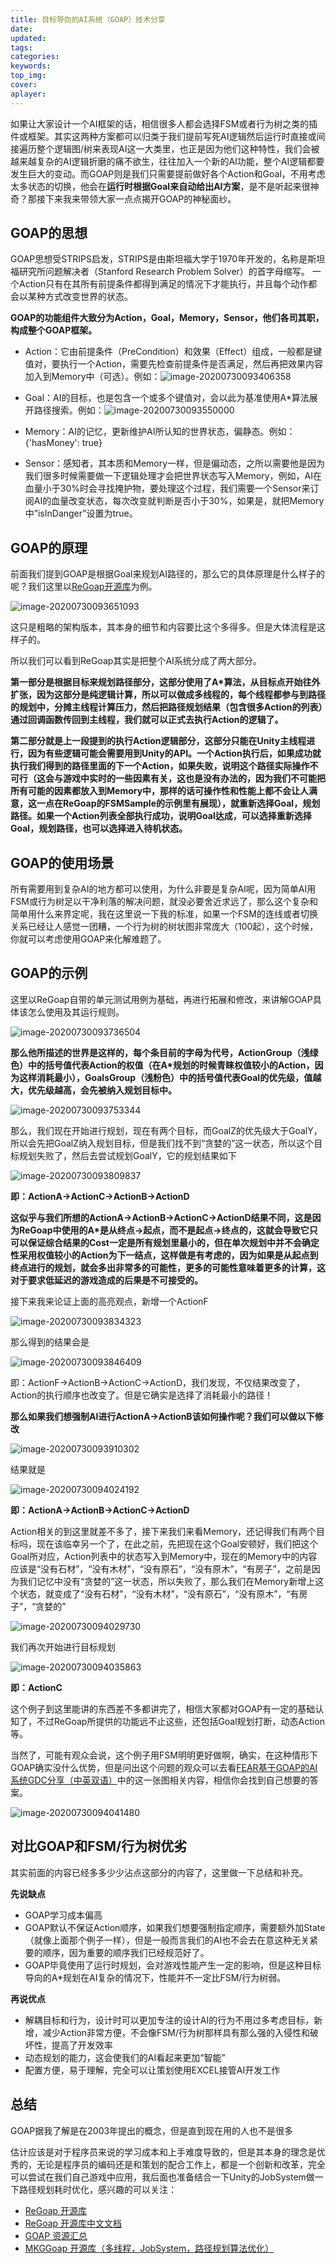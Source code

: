 ```yaml
---
title: 目标导向的AI系统（GOAP）技术分享
date:
updated:
tags:
categories:
keywords:
top_img:
cover:
aplayer:
---
```

<meta name="referrer" content="no-referrer" />

如果让大家设计一个AI框架的话，相信很多人都会选择FSM或者行为树之类的插件或框架。其实这两种方案都可以归类于我们提前写死AI逻辑然后运行时直接或间接遍历整个逻辑图/树来表现AI这一大类里，也正是因为他们这种特性，我们会被越来越复杂的AI逻辑折磨的痛不欲生，往往加入一个新的AI功能，整个AI逻辑都要发生巨大的变动。而GOAP则是我们只需要提前做好各个Action和Goal，不用考虑太多状态的切换，他会在**运行时根据Goal来自动给出AI方案**，是不是听起来很神奇？那接下来我来带领大家一点点揭开GOAP的神秘面纱。


## GOAP的思想

GOAP思想受STRIPS启发，STRIPS是由斯坦福大学于1970年开发的，名称是斯坦福研究所问题解决者（Stanford Research Problem Solver）的首字母缩写。 一个Action只有在其所有前提条件都得到满足的情况下才能执行，并且每个动作都会以某种方式改变世界的状态。

**GOAP的功能组件大致分为Action，Goal，Memory，Sensor，他们各司其职，构成整个GOAP框架。**

- Action：它由前提条件（PreCondition）和效果（Effect）组成，一般都是键值对，要执行一个Action，需要先检查前提条件是否满足，然后再把效果内容加入到Memory中（可选）。例如：![image-20200730093406358](https://myfirstblog.oss-cn-hangzhou.aliyuncs.com/typoraImages/image-20200730093406358.png)

- Goal：AI的目标，也是包含一个或多个键值对，会以此为基准使用A\*算法展开路径搜索。例如：![image-20200730093550000](https://myfirstblog.oss-cn-hangzhou.aliyuncs.com/typoraImages/image-20200730093550000.png)

- Memory：AI的记忆，更新维护AI所认知的世界状态，偏静态。例如：{'hasMoney': true}
- Sensor：感知者，其本质和Memory一样，但是偏动态，之所以需要他是因为我们很多时候需要做一下逻辑处理才会把世界状态写入Memory，例如，AI在血量小于30%时会寻找掩护物，要处理这个过程，我们需要一个Sensor来订阅AI的血量改变状态，每次改变就判断是否小于30%，如果是，就把Memory中”isInDanger”设置为true。

## GOAP的原理

前面我们提到GOAP是根据Goal来规划AI路径的，那么它的具体原理是什么样子的呢？我们这里以[ReGoap开源库](https://github.com/luxkun/ReGoap)为例。

![image-20200730093651093](https://myfirstblog.oss-cn-hangzhou.aliyuncs.com/typoraImages/image-20200730093651093.png)

这只是粗略的架构版本，其本身的细节和内容要比这个多得多。但是大体流程是这样子的。

所以我们可以看到ReGoap其实是把整个AI系统分成了两大部分。

**第一部分是根据目标来规划路径部分，这部分使用了A\*算法，从目标点开始往外扩张，因为这部分是纯逻辑计算，所以可以做成多线程的，每个线程都参与到路径的规划中，分摊主线程计算压力，然后把路径规划结果（包含很多Action的列表）通过回调函数传回到主线程，我们就可以正式去执行Action的逻辑了。**

**第二部分就是上一段提到的执行Action逻辑部分，这部分只能在Unity主线程进行，因为有些逻辑可能会需要用到Unity的API。一个Action执行后，如果成功就执行我们得到的路径里面的下一个Action，如果失败，说明这个路径实际操作不可行（这会与游戏中实时的一些因素有关，这也是没有办法的，因为我们不可能把所有可能的因素都放入到Memory中，那样的话可操作性和性能上都不会让人满意，这一点在ReGoap的FSMSample的示例里有展现），就重新选择Goal，规划路径。如果一个Action列表全部执行成功，说明Goal达成，可以选择重新选择Goal，规划路径，也可以选择进入待机状态。**

## GOAP的使用场景

所有需要用到复杂AI的地方都可以使用，为什么非要是复杂AI呢，因为简单AI用FSM或行为树足以干净利落的解决问题，就没必要舍近求远了，那么这个复杂和简单用什么来界定呢，我在这里说一下我的标准，如果一个FSM的连线或者切换关系已经让人感觉一团糟，一个行为树的树状图非常庞大（100起），这个时候，你就可以考虑使用GOAP来化解难题了。

## GOAP的示例

这里以ReGoap自带的单元测试用例为基础，再进行拓展和修改，来讲解GOAP具体该怎么使用及其运行规则。

![image-20200730093736504](https://myfirstblog.oss-cn-hangzhou.aliyuncs.com/typoraImages/image-20200730093736504.png)

**那么他所描述的世界是这样的，每个条目前的字母为代号，ActionGroup（浅绿色）中的括号值代表Action的权值（在A\*规划的时候青睐权值较小的Action，因为这样消耗最小），GoalsGroup（浅粉色）中的括号值代表Goal的优先级，值越大，优先级越高，会先被纳入规划目标中。**

![image-20200730093753344](https://myfirstblog.oss-cn-hangzhou.aliyuncs.com/typoraImages/image-20200730093753344.png)

那么，我们现在开始进行规划，现在有两个目标，而GoalZ的优先级大于GoalY，所以会先把GoalZ纳入规划目标，但是我们找不到“贪婪的”这一状态，所以这个目标规划失败了，然后去尝试规划GoalY，它的规划结果如下

![image-20200730093809837](https://myfirstblog.oss-cn-hangzhou.aliyuncs.com/typoraImages/image-20200730093809837.png)

**即：ActionA->ActionC->ActionB->ActionD**

**这似乎与我们所想的ActionA->ActionB->ActionC->ActionD结果不同，这是因为ReGoap中使用的A\*是从终点->起点，而不是起点->终点的，这就会导致它只可以保证综合结果的Cost一定是所有规划里最小的，但在单次规划中并不会确定性采用权值较小的Action为下一结点，这样做是有考虑的，因为如果是从起点到终点进行的规划，就会多出非常多的可能性，更多的可能性意味着更多的计算，这对于要求低延迟的游戏造成的后果是不可接受的。**

接下来我来论证上面的高亮观点，新增一个ActionF

![image-20200730093834323](https://myfirstblog.oss-cn-hangzhou.aliyuncs.com/typoraImages/image-20200730093834323.png)

那么得到的结果会是

![image-20200730093846409](https://myfirstblog.oss-cn-hangzhou.aliyuncs.com/typoraImages/image-20200730093846409.png)

即：ActionF->ActionB->ActionC->ActionD，我们发现，不仅结果改变了，Action的执行顺序也改变了。但是它确实是选择了消耗最小的路径！

**那么如果我们想强制AI进行ActionA->ActionB该如何操作呢？我们可以做以下修改**

![image-20200730093910302](https://myfirstblog.oss-cn-hangzhou.aliyuncs.com/typoraImages/image-20200730093910302.png)

结果就是

![image-20200730094024192](https://myfirstblog.oss-cn-hangzhou.aliyuncs.com/typoraImages/image-20200730094024192.png)

**即：ActionA->ActionB->ActionC->ActionD**

Action相关的到这里就差不多了，接下来我们来看Memory，还记得我们有两个目标吗，现在该临幸另一个了，在此之前，先把现在这个Goal安顿好，我们把这个Goal所对应，Action列表中的状态写入到Memory中，现在的Memory中的内容应该是“没有石材”，“没有木材”，“没有原石”，“没有原木”，“有房子”，之前是因为我们记忆中没有“贪婪的”这一状态，所以失败了，那么我们在Memory新增上这个状态，就变成了“没有石材”，“没有木材”，“没有原石”，“没有原木”，“有房子”，“贪婪的”

![image-20200730094029730](https://myfirstblog.oss-cn-hangzhou.aliyuncs.com/typoraImages/image-20200730094029730.png)

我们再次开始进行目标规划

![image-20200730094035863](https://myfirstblog.oss-cn-hangzhou.aliyuncs.com/typoraImages/image-20200730094035863.png)

**即：ActionC**

这个例子到这里能讲的东西差不多都讲完了，相信大家都对GOAP有一定的基础认知了，不过ReGoap所提供的功能远不止这些，还包括Goal规划打断，动态Action等。

当然了，可能有观众会说，这个例子用FSM明明更好做啊，确实，在这种情形下GOAP确实没什么优势，但是问出这个问题的观众可以去看[FEAR基于GOAP的AI系统GDC分享（中英双语）](https://link.zhihu.com/?target=https%3A//www.lfzxb.top/gdc-sharing-of-ai-system-based-on-goap-in-fear-simple-cn/)中的这一张图相关内容，相信你会找到自己想要的答案。

![image-20200730094041480](https://myfirstblog.oss-cn-hangzhou.aliyuncs.com/typoraImages/image-20200730094041480.png)


## 对比GOAP和FSM/行为树优劣

其实前面的内容已经多多少少沾点这部分的内容了，这里做一下总结和补充。

**先说缺点**

- GOAP学习成本偏高
- GOAP默认不保证Action顺序，如果我们想要强制指定顺序，需要额外加State（就像上面那个例子一样），但是一般而言我们的AI也不会去在意这种无关紧要的顺序，因为重要的顺序我们已经规范好了。
- GOAP毕竟使用了运行时规划，会对游戏性能产生一定的影响，但是这种目标导向的A\*规划在AI复杂的情况下，性能并不一定比FSM/行为树弱。

**再说优点**

- 解耦目标和行为，设计时可以更加专注的设计AI的行为不用过多考虑目标，新增，减少Action非常方便，不会像FSM/行为树那样具有那么强的入侵性和破坏性，提高了开发效率
- 动态规划的能力，这会使我们的AI看起来更加“智能”
- 配置方便，易于理解，完全可以让策划使用EXCEL接管AI开发工作



## 总结

GOAP据我了解是在2003年提出的概念，但是直到现在用的人也不是很多

估计应该是对于程序员来说的学习成本和上手难度导致的，但是其本身的理念是优秀的，无论是程序员的编码还是和策划的配合工作上，都是一个创新和改革，完全可以尝试在我们自己游戏中应用，我后面也准备结合一下Unity的JobSystem做一下路径规划耗时优化，感兴趣的可以关注：



- [ReGoap 开源库](https://github.com/luxkun/ReGoap)
- [ReGoap 开源库中文文档](https://www.lfzxb.top/goal-oriented-action-planning-chinese-document/)
- [GOAP 资源汇总](http://alumni.media.mit.edu/~jorkin/goap.html)
- [MKGGoap 开源库（多线程，JobSystem，路径规划算法优化）](https://gitee.com/NKG_admin/NKGGOAP)
